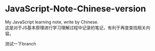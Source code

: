 # JavaScript-Note-Chinese-version
My JavaScript learning note, write by Chinese.  
这是对于JS基本原理进行学习理解过程中记录的笔记，有利于再度查找相关内容。

测试一下branch
